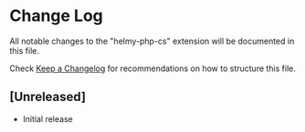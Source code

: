 # Change Log

All notable changes to the "helmy-php-cs" extension will be documented in this file.

Check [Keep a Changelog](http://keepachangelog.com/) for recommendations on how to structure this file.

## [Unreleased]

- Initial release